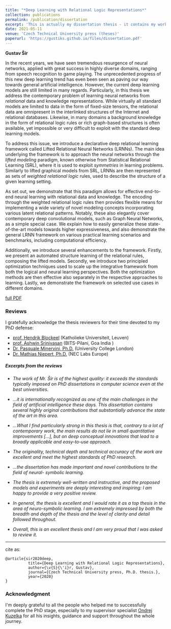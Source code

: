 ```yaml
---
title: "*Deep Learning with Relational Logic Representations*"
collection: publications
permalink: /publication/dissertation
excerpt: 'This is actually my dissertation thesis - it contains my work on deep relational learning, which got also published as a [**book**](https://www.iospress.com/catalog/books/deep-learning-with-relational-logic-representations)'
date: 2021-05-11
venue: 'Czech Technical University press (theses)'
paperurl: 'https://gustiks.github.io/files/dissertation.pdf'
---
```


**Gustav Šír**

In the recent years, we have seen tremendous resurgence of neural networks, applied with great success in highly diverse domains, ranging from speech recognition to game playing. The unprecedented progress of this new deep learning trend has even been seen as paving our way towards general artificial intelligence.
However, the current deep learning models are still limited in many regards.
Particularly, in this thesis we address the contemporary problem of learning neural networks from *relational* data and knowledge representations. While virtually all standard models are limited to data in the form of fixed-size tensors, the relational data are omnipresent in the interlinked structures of the Internet and relational databases. Likewise, in many domains a background knowledge in the form of relational logic rules or rich graph-based structures is often available, yet impossible or very difficult to exploit with the standard deep learning models.

To address this issue, we introduce a declarative deep relational learning framework called Lifted Relational Neural Networks (LRNNs). The main idea underlying the framework is to approach the neural networks through the *lifted modeling* paradigm, known otherwise from Statistical Relational Learning (SRL), where it is used to exploit *symmetries* in learning problems. Similarly to lifted graphical models from SRL, LRNNs are then represented as sets of *weighted relational logic* rules, used to describe the structure of a given learning setting. 

As set out, we demonstrate that this paradigm allows for effective end-to-end neural learning with relational data and knowledge. The encoding through the weighted relational logic rules then provides flexible means for implementing a wide variety of novel modeling concepts incorporating various latent relational patterns. Notably, these also elegantly cover contemporary deep convolutional models, such as Graph Neural Networks, as a simple special case. We explain how to easily generalize these state-of-the-art models towards higher expressiveness, and also demonstrate the general LRNN framework on various practical learning scenarios and benchmarks, including computational efficiency.

Additionally, we introduce several enhancements to the framework. Firstly, we present an automated structure learning of the relational rules, composing the lifted models. Secondly, we introduce two principled optimization techniques used to scale up the integrative framework from both the logical and neural learning perspectives. Both the optimization methods are then effective also separately in the respective approaches to learning. Lastly, we demonstrate the framework on selected use cases in different domains.

[full PDF](/files/dissertation.pdf)

### Reviews

I gratefully acknowledge the thesis reviewers for their time devoted to my PhD defense:

 - [prof. Hendrik Blockeel](https://scholar.google.com/citations?user=Eq5sUNpp0gwC&hl=en)  (Katholieke Universiteit, Leuven)
 - [prof. Ashwin Srinivasan](https://scholar.google.com.au/citations?user=zpNTeogAAAAJ&hl=en)   (BITS-Pilani, Goa India )
 - [Dr. Pasquale Minervini, Ph.D.](https://scholar.google.it/citations?user=9sk6CSgAAAAJ&hl=it)    (University College London)
 - [Dr. Mathias Niepert, Ph.D.](https://scholar.google.com/citations?user=p5vLzq0AAAAJ&hl=cs)    (NEC Labs Europe)


##### Excerpts from the reviews

- _The work of Mr. Šír is of the highest quality: it exceeds the standards typically imposed on PhD dissertations in computer science even at the best universities._

- _...it is internationally recognized as one of the main challenges in the field of artificial intelligence these days. This dissertation
   contains several highly original contributions that substantially advance the state of
   the art in this area._
   
- _...What I find particularly strong in this thesis is that, contrary to a lot of contemporary
      work, the main results do not lie in small quantitative improvements [...], but on deep conceptual innovations that lead to a broadly applicable and
      easy-to-use approach._
   
- _The originality, technical depth and technical accuracy of the work are excellent and meet the highest standards of PhD research._

- _...the dissertation has made important and novel contributions to the field of neural-
   symbolic learning._

- _The thesis is extremely well-written and instructive, and the proposed models and experiments are deeply interesting
   and inspiring: I am happy to provide a very positive review._
   
- _In general, the thesis is excellent and I would rate it as a top thesis in the area of neuro-symbolic learning. I am extremely impressed by both the breadth and depth of the thesis
   and the level of clarity and detail followed throughout._



- _Overall, this is an excellent thesis and I am very proud that I was asked to review it._


---
cite as:
```
@article{sir2020deep,
          title={Deep Learning with Relational Logic Representations},
          author={\v{S}{\'i}r, Gustav},
          journal={Czech Technical University press, Ph.D. thesis.},
          year={2020}
}
```

### Acknowledgment

I'm deeply grateful to all the people who helped me to successfully complete the PhD stage, especially to my supervisor specialist [Ondrej Kuzelka](https://ida.fel.cvut.cz/~kuzelka/) for all his insights, guidance and support throughout the whole journey.
